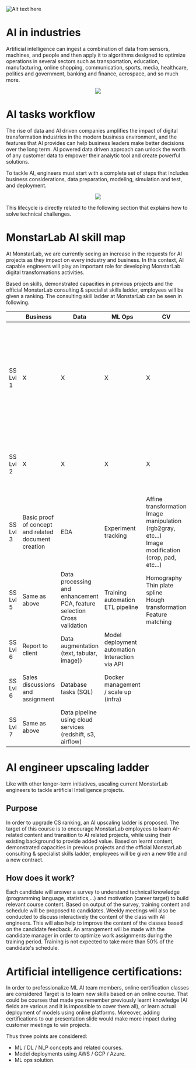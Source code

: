 ![Alt text here](./assets/roadmap_test.svg)


# AI in industries

Artificial intelligence can ingest a combination of data from sensors, machines, and people and then apply it to algorithms designed to optimize operations in several sectors such as transportation, education, manufacturing, online shopping, communication, sports, media, healthcare, politics and government, banking and finance, aerospace, and so much more.

<p align ="center">
<img src=./assets/industries.png>
</p>

# AI tasks workflow

The rise of data and AI driven companies amplifies the impact of digital transformation industries in the modern business environment, and the features that AI provides can help business leaders make better decisions over the long term.
AI powered data driven approach can unlock the worth of any customer data to empower their analytic tool and create powerful solutions.

To tackle AI, engineers must start with a complete set of steps that includes business considerations, data preparation, modeling, simulation and test, and deployment.

<p align ="center">
<img src=./assets/lifecycle.PNG>
</p>

This lifecycle is directly related to the following section that explains how to solve technical challenges.

# MonstarLab AI skill map

At MonstarLab, we are currently seeing an increase in the requests for AI projects as they impact on every industry and business. In this context, AI capable engineers will play an important role for developing MonstarLab digital transformations activities. 

Based on skills, demonstrated capacities in previous projects and the official MonstarLab consulting & specialist skills ladder, employees will be given a ranking. The consulting skill ladder at MonstarLab can be seen in following.

|              | Business                                             | Data                                                                          | ML Ops                                             | CV                                                                                                       | ML                                                                                                                                                                                                            | DL                                                         | NLP                                                                         | Other                                                                                                                 |
|--------------|------------------------------------------------------|-------------------------------------------------------------------------------|----------------------------------------------------|----------------------------------------------------------------------------------------------------------|---------------------------------------------------------------------------------------------------------------------------------------------------------------------------------------------------------------|------------------------------------------------------------|-----------------------------------------------------------------------------|-----------------------------------------------------------------------------------------------------------------------|
| SS Lvl 1     |                           X                          |                                       X                                       |                          X                         |                                                     X                                                    | Basic vocabulary<br>Ground truth, semantic segmentation, instance segmentation, tokenization, bag of word<br>Supervised / unsupervised learning<br>Dataset processing (split between train / val / test sets) |                             ---                            |                                     ---                                     | Distribution, quartile<br>Derivate / gradient<br>Mean / variance / std                                                |
| SS Lvl 2     |                           X                          |                                       X                                       |                          X                         |                                                     X                                                    | Used frameworks (tensorflow, pytorch,...)<br>Evaluation metrics (iou, accuracy, precision, recall, f-score)                                                                                                   |                             ---                            |                                     ---                                     | Categorical / discrete / continuous variables<br>Basic loss function                                                  |
| SS Lvl 3     | Basic proof of concept and related document creation | EDA                                                                           | Experiment tracking                                | Affine transformation<br>Image manipulation (rgb2gray, etc...)<br>Image modification (crop, pad, etc...) | Clustering methods (kmean/DBSCAN, ...)<br>Neural network & boosting trees for classification and regression                                                                                                   | Pre-trained model inference                                | Text processing (tokenization, tfidf)<br>Text classification and clustering | Git operation<br>Optimizer<br>Advanced loss functions<br>ACtivation functions<br>Convergence & overfitting techniques |
| SS Lvl 5     | Same as above                                        | Data processing and enhancement<br>PCA, feature selection<br>Cross validation | Training automation<br>ETL pipeline                | Homography<br>Thin plate spline<br>Hough transformation<br>Feature matching                              | Model deployment with data pre-processing and inference                                                                                                                                                       | Transfer learning using backbones<br>Training from scratch | Sequence models<br>Syntactic representation via text parsing                |                                                                                                                       |
| SS Lvl 6     | Report to client                                     | Data augmentation (text, tabular, image))                                     | Model deployment automation<br>Interaction via API |                                                                                                          | Hyperparameter optimization                                                                                                                                                                                   |                             ---                            |                                                                             | Mobile device integration<br>Model conversion                                                                         |
| SS Lvl 6     | Sales discussions and assignment                     | Database tasks (SQL)                                                          | Docker management / scale up (infra)               |                                                                                                          | Ensemble learning<br>Recommendation engine                                                                                                                                                                    | Model architecture tuning (RFN, RPN)                       | Document clustering<br>Chatbots<br>Machine translation                      | C++ / R / Julia programming<br>Security knowledge                                                                     |
| SS Lvl 7     | Same as above                                        | Data pipeline using cloud services (redshift, s3, airflow)                    |                                                    |                                                                                                          | Latest SoA implementation from scratch                                                                                                                                                                        |                             ---                            |                                     ---                                     | Model speed up & performance tradeoff                                                                                 |


# AI engineer upscaling ladder

Like with other longer-term initiatives, uscaling current MonstarLab engineers to tackle artificial Intelligence projects.

## Purpose
In order to upgrade CS ranking, an AI upscaling ladder is proposed.
The target of this course is to encourage MonstarLab employees to learn AI-related content and transition to AI related projects, while using their existing background to provide added value. 
Based on learnt content, demonstrated capacities in previous projects and the official MonstarLab consulting & specialist skills ladder, employees will be given a new title and a new contract.

## How does it work?

Each candidate will answer a survey to understand technical knowledge (programming language, statistics,...) and motivation (career target) to build relevant course content. Based on output of the survey, training content and schedule will be proposed to candidates.
Weekly meetings will also be conducted to discuss interactively the content of the class with AI engineers. This will also help to improve the content of the classes based on the candidate feedback.
An arrangement will be made with the candidate manager in order to optimize work assignments during the training period. Training is not expected to take more than 50% of the candidate's schedule.


# Artificial intelligence certifications:

In order to professionalize ML AI team members, online certification classes are considered
Target is to learn new skills based on an online course. 
That could be courses that made you remember previously learnt knowledge (AI fields are various and it is impossible to cover them all), or learn actual deployment of models using online platforms. Moreover, adding certifications to our presentation slide would make more impact during customer meetings to win projects.

Thus three points are considered:
- ML / DL / NLP concepts and related courses.
- Model deployments using AWS / GCP / Azure.
- ML ops solution.
